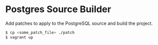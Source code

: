 # Postgres Source Builder

Add patches to apply to the PostgreSQL source and build the project.

```bash
$ cp <some_patch_file> ./patch
$ vagrant up
```
